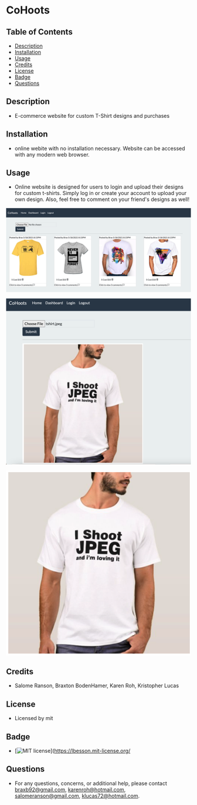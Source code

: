 # CoHoots
    
## Table of Contents
* [Description](#description) 
* [Installation](#installation)
* [Usage](#usage)
* [Credits](#credits)
* [License](#license)
* [Badge](#badge)
* [Questions](#questions)
    
## Description
* E-commerce website for custom T-Shirt designs and purchases
    
## Installation
* online webite with no installation necessary.  Website can be accessed with any modern web browser.
    
## Usage
* Online website is designed for users to login and upload their designs for custom t-shirts.  Simply log in or create your account to upload your own design. Also, feel free to comment on your friend's designs as well!

![Example of the user dashboard](./dashboard.png "Example of user dashboard")

![Example of upload screen](./example_upload.png "Example of Upload screen")

![Example of T-Shirt Design](./tshirt.jpeg "Example of T-Shirt design")
    
## Credits
* Salome Ranson, Braxton BodenHamer, Karen Roh, Kristopher Lucas
    
## License
* Licensed by mit
    
## Badge
* [![MIT license](https://img.shields.io/badge/License-MIT-blue.svg)](https://lbesson.mit-license.org/ 
    
## Questions
* For any questions, concerns, or additional help, please contact braxb92@gmail.com, karenroh@hotmail.com, salomeranson@gmail.com, klucas72@hotmail.com.